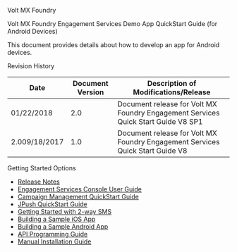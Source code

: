                       

Volt MX  Foundry

Volt MX  Foundry Engagement Services Demo App QuickStart Guide (for Android Devices)

This document provides details about how to develop an app for Android devices.

Revision History

  
| **Date** | **Document Version** | **Description of Modifications/Release** |
| --- | --- | --- |
| 01/22/2018 | 2.0 | Document release for Volt MX Foundry Engagement Services Quick Start Guide V8 SP1 |
| 2.009/18/2017 | 1.0 | Document release for Volt MX Foundry Engagement Services Quick Start Guide V8 |

Getting Started Options

*   [Release Notes](../../../Foundry/voltmx_foundry_release_notes/Content/VoltMX_Foundry_Release_Notes.md)
*   [Engagement Services Console User Guide](../../../Foundry/vms_console_user_guide/Content/Introduction_1.md)
*   [Campaign Management QuickStart Guide](../../../Foundry/vmf_msg_quick_start_guide_campaign_management/Content/Introduction.md)
*   [JPush QuickStart Guide](../../../Foundry/vmf_msg_jpush_quick_start_guide/Content/Introduction.md)
*   [Getting Started with 2-way SMS](../../../Foundry/2waysms_quick_start_guide/Content/Introduction_1.md)
*   [Building a Sample iOS App](../../../Foundry/vmf_msg_quick_start_guide_build_sample_app_apple_ios/Content/Introduction.md)
*   [Building a Sample Android App](../../../Foundry/vmf_msg_quick_start_guide_build_sample_app_android/Content/Introduction.md)
*   [API Programming Guide](../../../Foundry/engagement_api_guide/Content/Introduction_1.md)
*   [Manual Installation Guide](../../../Foundry/voltmx_foundry_manual_install_guide/Content/Introduction.md)
